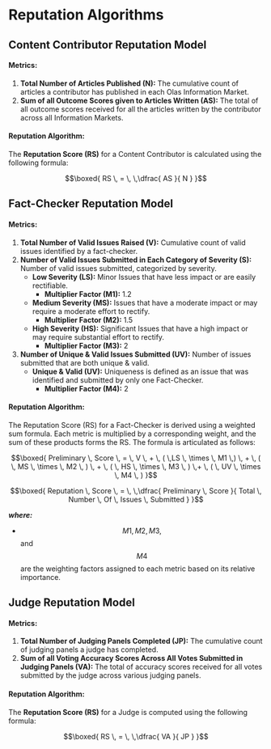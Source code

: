 # Reputation Algorithms

## Content Contributor Reputation Model

#### Metrics:

1. **Total Number of Articles Published (N):** The cumulative count of articles a contributor has published in each Olas Information Market.
2. **Sum of all Outcome Scores given to Articles Written (AS):** The total of all outcome scores received for all the articles written by the contributor across all Information Markets.

#### Reputation Algorithm:

The **Reputation Score (RS)** for a Content Contributor is calculated using the following formula:

$$\boxed{ RS \,  = \, \,\dfrac{  AS }{ N } }$$

## **Fact-Checker Reputation Model**

#### **Metrics**:

1. **Total Number of Valid Issues Raised (V):** Cumulative count of valid issues identified by a fact-checker.
2. **Number of Valid Issues Submitted in Each Category of Severity (S):** Number of valid issues submitted, categorized by severity.
   * **Low Severity (LS):** Minor Issues that have less impact or are easily rectifiable.
     * **Multiplier Factor (M1):** 1.2
   * **Medium Severity (MS):** Issues that have a moderate impact or may require a moderate effort to rectify.
     * **Multiplier Factor (M2):** 1.5
   * **High Severity (HS):** Significant Issues that have a high impact or may require substantial effort to rectify.
     * **Multiplier Factor (M3):** 2
3. **Number of Unique & Valid Issues Submitted (UV):** Number of issues submitted that are both unique & valid.&#x20;
   * **Unique & Valid (UV):** Uniqueness is defined as an issue that was identified and submitted by only one Fact-Checker.
     * **Multiplier Factor (M4):** 2

#### **Reputation Algorithm**:&#x20;

The Reputation Score (RS) for a Fact-Checker is derived using a weighted sum formula. Each metric is multiplied by a corresponding weight, and the sum of these products forms the RS. The formula is articulated as follows:

$$\boxed{ Preliminary \, Score \,  = \, V \, + \, ( \,LS \, \times \, M1 \,) \, + \, ( \, MS \, \times \, M2 \, ) \, + \, ( \, HS \, \times \, M3 \, ) \,+ \, ( \, UV \, \times \, M4 \, ) }$$

$$\boxed{ Reputation \, Score \,  = \, \,\dfrac{  Preliminary \, Score }{ Total \, Number \, Of \, Issues \, Submitted } }$$

_**where:**_

* $$M1​, M2​, M3​,$$ and $$M4$$ are the weighting factors assigned to each metric based on its relative importance.

## **Judge Reputation Model**

#### **Metrics**:

1. **Total Number of Judging Panels Completed (JP):** The cumulative count of judging panels a judge has completed.
2. **Sum of all Voting Accuracy Scores Across All Votes Submitted in Judging Panels (VA):** The total of accuracy scores received for all votes submitted by the judge across various judging panels.

#### **Reputation Algorithm**:&#x20;

The **Reputation Score (RS)** for a Judge is computed using the following formula:

$$\boxed{ RS \,  = \, \,\dfrac{  VA }{ JP } }$$
